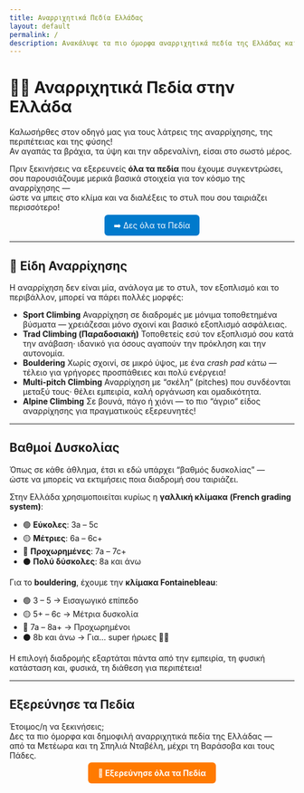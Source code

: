 ```yaml
---
title: Αναρριχητικά Πεδία Ελλάδας
layout: default
permalink: /
description: Ανακάλυψε τα πιο όμορφα αναρριχητικά πεδία της Ελλάδας και μάθε τα βασικά για τον μαγικό κόσμο της αναρρίχησης.
---
```


# 🧗‍♀️ Αναρριχητικά Πεδία στην Ελλάδα

Καλωσήρθες στον οδηγό μας για τους λάτρεις της αναρρίχησης, της περιπέτειας και της φύσης!  
Αν αγαπάς τα βράχια, τα ύψη και την αδρεναλίνη, είσαι στο σωστό μέρος.  

Πριν ξεκινήσεις να εξερευνείς **όλα τα πεδία** που έχουμε συγκεντρώσει,  
σου παρουσιάζουμε μερικά βασικά στοιχεία για τον κόσμο της αναρρίχησης —  
ώστε να μπεις στο κλίμα και να διαλέξεις το στυλ που σου ταιριάζει περισσότερο!  

<p align="center">
  <a href="{{ '/areas/' | relative_url }}" style="background:#007acc;color:#fff;padding:10px 16px;border-radius:6px;text-decoration:none;">➡️ Δες όλα τα Πεδία</a>
</p>

---

## 🧩 Είδη Αναρρίχησης

Η αναρρίχηση δεν είναι μία, ανάλογα με το στυλ, τον εξοπλισμό και το περιβάλλον, μπορεί να πάρει πολλές μορφές:

- **Sport Climbing**  Αναρρίχηση σε διαδρομές με μόνιμα τοποθετημένα βύσματα — χρειάζεσαι μόνο σχοινί και βασικό εξοπλισμό ασφάλειας.  
- **Trad Climbing (Παραδοσιακή)**  Τοποθετείς εσύ τον εξοπλισμό σου κατά την ανάβαση· ιδανικό για όσους αγαπούν την πρόκληση και την αυτονομία.  
- **Bouldering**  Χωρίς σχοινί, σε μικρό ύψος, με ένα *crash pad* κάτω — τέλειο για γρήγορες προσπάθειες και πολύ ενέργεια!  
- **Multi-pitch Climbing**  Αναρρίχηση με “σκέλη” (pitches) που συνδέονται μεταξύ τους· θέλει εμπειρία, καλή οργάνωση και ομαδικότητα.  
- **Alpine Climbing**  Σε βουνά, πάγο ή χιόνι — το πιο “άγριο” είδος αναρρίχησης για πραγματικούς εξερευνητές!

---

##  Βαθμοί Δυσκολίας

Όπως σε κάθε άθλημα, έτσι κι εδώ υπάρχει “βαθμός δυσκολίας” —  
ώστε να μπορείς να εκτιμήσεις ποια διαδρομή σου ταιριάζει.

Στην Ελλάδα χρησιμοποιείται κυρίως η **γαλλική κλίμακα (French grading system)**:

- 🟢 **Εύκολες**: 3a – 5c  
- 🟡 **Μέτριες**: 6a – 6c+  
- 🔴 **Προχωρημένες**: 7a – 7c+  
- ⚫ **Πολύ δύσκολες**: 8a και άνω  

Για το **bouldering**, έχουμε την **κλίμακα Fontainebleau**:

- 🟢 3 – 5 → Εισαγωγικό επίπεδο  
- 🟡 5+ – 6c → Μέτρια δυσκολία  
- 🔴 7a – 8a+ → Προχωρημένοι  
- ⚫ 8b και άνω → Για… super ήρωες 🦸‍♀️  

Η επιλογή διαδρομής εξαρτάται πάντα από την εμπειρία, τη φυσική κατάσταση και, φυσικά, τη διάθεση για περιπέτεια!

---

##  Εξερεύνησε τα Πεδία

Έτοιμος/η να ξεκινήσεις;  
Δες τα πιο όμορφα και δημοφιλή αναρριχητικά πεδία της Ελλάδας —  
από τα Μετέωρα και τη Σπηλιά Νταβέλη, μέχρι τη Βαράσοβα και τους Πάδες.

<p align="center">
  <a href="{{ '/areas/' | relative_url }}" style="background:#ff7a00;color:#fff;padding:10px 18px;border-radius:6px;text-decoration:none;font-weight:bold;">🔎 Εξερεύνησε όλα τα Πεδία</a>
</p>
